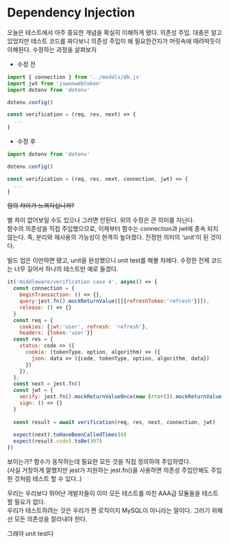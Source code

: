 # Dependency Injection

오늘은 테스트에서 아주 중요한 개념을 확실히 이해하게 됐다.
의존성 주입. 대충은 알고 있었지만 테스트 코드를 짜다보니 의존성 주입이 왜 필요한건지가 머릿속에 때려박듯이 이해된다.
수정하는 과정을 살펴보자

* 수정 전
```javascript
import { connection } from '../models/db.js'
import jwt from 'jswonwebtoken'
import dotenv from 'dotenv'

dotenv.config()

const verification = (req, res, next) => {
  ...
}
```

* 수정 후
```javascript
import dotenv from 'dotenv'

dotenv.config()

const verification = (req, res, next, connection, jwt) => {
  ...
}
```
~~힘의 차이가 느껴지십니까?~~

별 차이 없어보일 수도 있으나 그러면 안된다. 위의 수정은 큰 의미를 지닌다.  
함수의 의존성을 직접 주입했으므로, 이제부터 함수는 connection과 jwt에 종속 되지 않는다. 즉, 분리와 재사용의 가능성이 현격히 높아졌다.
진정한 의미의 'unit'이 된 것이다.

빌드 업은 이만하면 됐고, unit을 완성했으니 unit test를 해볼 차례다.
수정한 전체 코드는 너무 길어서 하나의 테스트만 예로 들겠다.
```javascript
it('middleware/verification case 4', async() => {
  const connection = {
    beginTransaction: () => {},
    query:jest.fn().mockReturnValue([[{refreshToken:'refresh'}]]),
    release: () => {}
  }
  const req = { 
    cookies: {jwt:'user', refresh: 'refresh'}, 
    headers: {token:'user'}}
  const res = {
    status: code => ({
      cookie: (tokenType, option, algorithm) => ({
        json: data => ({code, tokenType, option, algorithm, data})
      })
    }),
  };
  const next = jest.fn()
  const jwt = {
    verify: jest.fn().mockReturnValueOnce(new Error()).mockReturnValue(1),
    sign: () => {}
  }
  
  const result = await verification(req, res, next, connection, jwt)
  
  expect(next).toHaveBeenCalledTimes(0)
  expect(result.code).toBe(307)
})
```
보이는가? 함수가 동작하는데 필요한 모든 것을 직접 정의하여 주입하였다.  
(사실 거창하게 말했지만 jest가 지원하는 jest.fn()을 사용하면 의존성 주입안해도 주입한 것처럼 테스트 할 수 있다..)  

우리는 우리보다 뛰어난 개발자들이 이미 모든 테스트를 마친 AAA급 모듈들을 테스트할 필요가 없다.  
우리가 테스트하려는 것은 우리가 짠 로직이지 MySQL이 아니라는 말이다. 그러기 위해선 모든 의존성을 잘라내야 한다. 

그래야 unit test다









